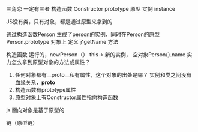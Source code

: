 三角恋 
一定有三者 构造函数 Constructor
prototype 原型 
实例 instance

JS没有类，只有对象，都是通过原型来拿到的

通过构造函数Person 生成了person的实例，同时在Person的原型 Person.prototype 对象上 定义了getName 方法

构造函数 运行的，newPerson（）  this-> 新的实例， 空对象Person{}.name
实力怎么拿到原型对象的方法或属性？
1. 任何对象都有__proto__私有属性，这个对象的出处是哪？ 实例和类之间没有血缘关系，__proto__
2. 构造函数有prototype属性
3. 原型对象上有Constructor属性指向构造函数

js 面向对象是基于原型的

链（原型链）